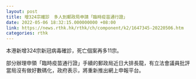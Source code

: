 ```yaml
---
layout: post
title: 增324宗確診　多人到郵政局申請「臨時疫苗通行證」
date: 2022-05-06 18:32:15.000000000 +08:00
link: https://news.rthk.hk/rthk/ch/component/k2/1647345-20220506.htm
categories: rthk
---
```


本港新增324宗新冠病毒確診，死亡個案再多11宗。

部分辦理申領「臨時疫苗通行證」手續的郵政局近日大排長龍，有立法會議員批評當局沒有做好數碼化，政府表示，將重新推出網上申報平台。
